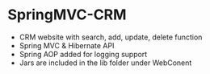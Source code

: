 # SpringMVC-CRM

* CRM website with search, add, update, delete function
* Spring MVC & Hibernate API
* Spring AOP added for logging support
* Jars are included in the lib folder under WebConent
